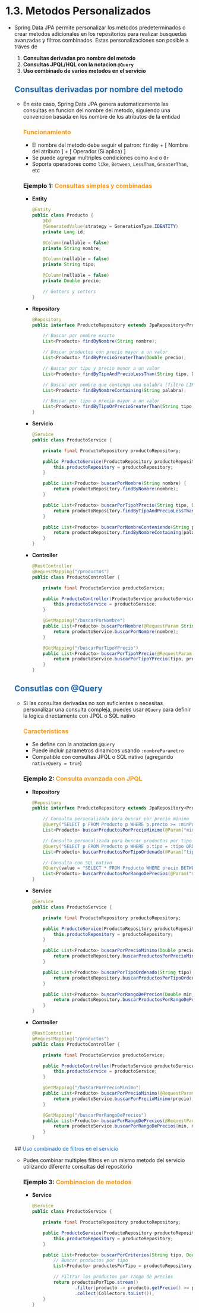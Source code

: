 # 1.3. Metodos Personalizados

* Spring Data JPA permite personalizar los metodos predeterminados o crear metodos adicionales en los repositorios para realizar busquedas avanzadas y filtros combinados. Estas personalizaciones son posible a traves de

    1. **Consultas derivadas pro nombre del metodo**
    2. **Consultas JPQL/HQL con la notacion `@Query`**
    3. **Uso combinado de varios metodos en el servicio**
    

    ## <span style="color:#2168b0">Consultas derivadas por nombre del metodo</span>
    
    * En este caso, Spring Data JPA genera automaticamente las consultas en funcion del nombre del metodo, siguiendo una convencion basada en los nombre de los atributos de la entidad
    
        ### <span style="color:#f39921">Funcionamiento</span>
        
        * El nombre del metodo debe seguir el patron: `findBy` + [ Nombre del atributo ] + [ Operador (Si aplica) ]
        * Se puede agregar multriples condiciones como `And` o `Or`
        * Soporta operadores como `like`, `Between`, `LessThan`, `GreaterThan`, etc
        

        ### Ejemplo 1:  <span style="color:#f39921">Consultas simples y combinadas</span>
        
        * **Entity**
        
            ```java
            @Entity
            public class Producto {
                @Id
                @GeneratedValue(strategy = GenerationType.IDENTITY)
                private Long id;

                @Column(nullable = false)
                private String nombre;

                @Column(nullable = false)
                private String tipo;

                @Column(nullable = false)
                private Double precio;

                // Getters y setters
            }
            ```
        * **Repository**
        
            ```java
            @Repository
            public interface ProductoRepository extends JpaRepository<Producto, Long> {

                // Buscar por nombre exacto
                List<Producto> findByNombre(String nombre);

                // Buscar productos con precio mayor a un valor
                List<Producto> findByPrecioGreaterThan(Double precio);

                // Buscar por tipo y precio menor a un valor
                List<Producto> findByTipoAndPrecioLessThan(String tipo, Double precio);

                // Buscar por nombre que contenga una palabra (filtro LIKE)
                List<Producto> findByNombreContaining(String palabra);

                // Buscar por tipo o precio mayor a un valor
                List<Producto> findByTipoOrPrecioGreaterThan(String tipo, Double precio);
            }
            ```

        * **Servicio**
        
            ```java
            @Service
            public class ProductoService {

                private final ProductoRepository productoRepository;

                public ProductoService(ProductoRepository productoRepository) {
                    this.productoRepository = productoRepository;
                }

                public List<Producto> buscarPorNombre(String nombre) {
                    return productoRepository.findByNombre(nombre);
                }

                public List<Producto> buscarPorTipoYPrecio(String tipo, Double precio) {
                    return productoRepository.findByTipoAndPrecioLessThan(tipo, precio);
                }

                public List<Producto> buscarPorNombreConteniendo(String palabra) {
                    return productoRepository.findByNombreContaining(palabra);
                }
            }
            ```

        * **Controller**
        
            ```java
            @RestController
            @RequestMapping("/productos")
            public class ProductoController {

                private final ProductoService productoService;

                public ProductoController(ProductoService productoService) {
                    this.productoService = productoService;
                }

                @GetMapping("/buscarPorNombre")
                public List<Producto> buscarPorNombre(@RequestParam String nombre) {
                    return productoService.buscarPorNombre(nombre);
                }

                @GetMapping("/buscarPorTipoYPrecio")
                public List<Producto> buscarPorTipoYPrecio(@RequestParam String tipo, @RequestParam Double precio) {
                    return productoService.buscarPorTipoYPrecio(tipo, precio);
                }
            }
            ```

    ## <span style="color:#2168b0">Consutlas con @Query</span>
    
    * Si las consultas derivadas no son suficientes o necesitas personalizar una consulta compleja, puedes usar `@Query` para definir la logica directamente con JPQL o SQL nativo

        ### <span style="color:#f39921">Caracteristicas</span>
        
        * Se define con la anotacion `@Query`
        * Puede incluir parametros dinamicos usando `:nombreParametro`
        * Compatible con consultas JPQL o SQL nativo (agregando `nativeQuery = true`)
        

        ### Ejemplo 2: <span style="color:#f39921">Consulta avanzada con JPQL</span>
        
        * **Repository**       

            ```java
            @Repository
            public interface ProductoRepository extends JpaRepository<Producto, Long> {

                // Consulta personalizada para buscar por precio mínimo
                @Query("SELECT p FROM Producto p WHERE p.precio >= :minPrecio")
                List<Producto> buscarProductosPorPrecioMinimo(@Param("minPrecio") Double precio);

                // Consulta personalizada para buscar productos por tipo ordenados por precio
                @Query("SELECT p FROM Producto p WHERE p.tipo = :tipo ORDER BY p.precio ASC")
                List<Producto> buscarProductosPorTipoOrdenado(@Param("tipo") String tipo);

                // Consulta con SQL nativo
                @Query(value = "SELECT * FROM Producto WHERE precio BETWEEN :min AND :max", nativeQuery = true)
                List<Producto> buscarProductosPorRangoDePrecios(@Param("min") Double min, @Param("max") Double max);
            }
            ```
                
        * **Service**
                    
            ```java
            @Service
            public class ProductoService {

                private final ProductoRepository productoRepository;

                public ProductoService(ProductoRepository productoRepository) {
                    this.productoRepository = productoRepository;
                }

                public List<Producto> buscarPorPrecioMinimo(Double precio) {
                    return productoRepository.buscarProductosPorPrecioMinimo(precio);
                }

                public List<Producto> buscarPorTipoOrdenado(String tipo) {
                    return productoRepository.buscarProductosPorTipoOrdenado(tipo);
                }

                public List<Producto> buscarPorRangoDePrecios(Double min, Double max) {
                    return productoRepository.buscarProductosPorRangoDePrecios(min, max);
                }
            }
            ```

        * **Controller**
        
            ```java
            @RestController
            @RequestMapping("/productos")
            public class ProductoController {

                private final ProductoService productoService;

                public ProductoController(ProductoService productoService) {
                    this.productoService = productoService;
                }

                @GetMapping("/buscarPorPrecioMinimo")
                public List<Producto> buscarPorPrecioMinimo(@RequestParam Double precio) {
                    return productoService.buscarPorPrecioMinimo(precio);
                }

                @GetMapping("/buscarPorRangoDePrecios")
                public List<Producto> buscarPorRangoDePrecios(@RequestParam Double min, @RequestParam Double max) {
                    return productoService.buscarPorRangoDePrecios(min, max);
                }
            }
           
            ```

    ##<span style="color:#2168b0"> Uso combinado de filtros en el servicio</span>
    
    * Pudes combinar multiples filtros en un mismo metodo del servicio utilizando diferente consultas del repositorio
    
        ### Ejemplo 3: <span style="color:#f39921">Combinacion de metodos</span>
    
        * **Service**        

            ```java
            @Service
            public class ProductoService {

                private final ProductoRepository productoRepository;

                public ProductoService(ProductoRepository productoRepository) {
                    this.productoRepository = productoRepository;
                }

                public List<Producto> buscarPorCriterios(String tipo, Double precioMin, Double precioMax) {
                    // Buscar productos por tipo
                    List<Producto> productosPorTipo = productoRepository.findByTipo(tipo);

                    // Filtrar los productos por rango de precios
                    return productosPorTipo.stream()
                            .filter(producto -> producto.getPrecio() >= precioMin && producto.getPrecio() <= precioMax)
                            .collect(Collectors.toList());
                }
            }
            ```




 